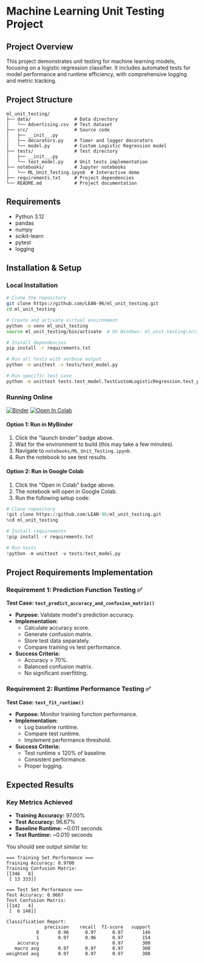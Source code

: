 # Machine Learning Unit Testing Project

## Project Overview
This project demonstrates unit testing for machine learning models, focusing on a logistic regression classifier. It includes automated tests for model performance and runtime efficiency, with comprehensive logging and metric tracking.

## Project Structure

```
ml_unit_testing/
├── data/                # Data directory
│   └── Advertising.csv  # Test dataset
├── src/                 # Source code
│   ├── __init__.py
│   ├── decorators.py    # Timer and logger decorators
│   └── model.py         # Custom Logistic Regression model
├── tests/               # Test directory
│   ├── __init__.py
│   └── test_model.py    # Unit tests implementation
├── notebooks/           # Jupyter notebooks
│   └── ML_Unit_Testing.ipynb  # Interactive demo
├── requirements.txt     # Project dependencies
└── README.md            # Project documentation
```

## Requirements
- Python 3.12
- pandas
- numpy
- scikit-learn
- pytest
- logging

## Installation & Setup

### Local Installation
```bash
# Clone the repository
git clone https://github.com/LEAN-96/ml_unit_testing.git
cd ml_unit_testing

# Create and activate virtual environment
python -m venv ml_unit_testing
source ml_unit_testing/bin/activate  # On Windows: ml_unit_testing\Scripts\activate

# Install dependencies
pip install -r requirements.txt

# Run all tests with verbose output
python -m unittest -v tests/test_model.py

# Run specific test case
python -m unittest tests.test_model.TestCustomLogisticRegression.test_predict_accuracy_and_confusion_matrix
```

### Running Online

[![Binder](https://mybinder.org/badge_logo.svg)](https://mybinder.org/v2/gh/LEAN-96/ml_unit_testing/HEAD)
[![Open In Colab](https://colab.research.google.com/assets/colab-badge.svg)](https://colab.research.google.com/github/LEAN-96/ml_unit_testing/blob/main/notebooks/ML_Unit_Testing.ipynb)

#### Option 1: Run in MyBinder
1. Click the "launch binder" badge above.
2. Wait for the environment to build (this may take a few minutes).
3. Navigate to `notebooks/ML_Unit_Testing.ipynb`.
4. Run the notebook to see test results.

#### Option 2: Run in Google Colab
1. Click the "Open in Colab" badge above.
2. The notebook will open in Google Colab.
3. Run the following setup code:
```python
# Clone repository
!git clone https://github.com/LEAN-96/ml_unit_testing.git
%cd ml_unit_testing

# Install requirements
!pip install -r requirements.txt

# Run tests
!python -m unittest -v tests/test_model.py
```

## Project Requirements Implementation

### Requirement 1: Prediction Function Testing ✅
**Test Case: `test_predict_accuracy_and_confusion_matrix()`**
- **Purpose:** Validate model's prediction accuracy.
- **Implementation:**
  - Calculate accuracy score.
  - Generate confusion matrix.
  - Store test data separately.
  - Compare training vs test performance.
- **Success Criteria:**
  - Accuracy > 70%.
  - Balanced confusion matrix.
  - No significant overfitting.

### Requirement 2: Runtime Performance Testing ✅
**Test Case: `test_fit_runtime()`**
- **Purpose:** Monitor training function performance.
- **Implementation:**
  - Log baseline runtime.
  - Compare test runtime.
  - Implement performance threshold.
- **Success Criteria:**
  - Test runtime ≤ 120% of baseline.
  - Consistent performance.
  - Proper logging.

## Expected Results

### Key Metrics Achieved
- **Training Accuracy:** 97.00%
- **Test Accuracy:** 96.67%
- **Baseline Runtime:** ~0.011 seconds
- **Test Runtime:** ~0.010 seconds

You should see output similar to:

```
=== Training Set Performance ===
Training Accuracy: 0.9700
Training Confusion Matrix:
[[346   8]
 [ 13 333]]

=== Test Set Performance ===
Test Accuracy: 0.9667
Test Confusion Matrix:
[[142   4]
 [  6 148]]

Classification Report:
              precision    recall  f1-score   support
           0       0.96      0.97      0.97       146
           1       0.97      0.96      0.97       154
    accuracy                           0.97       300
   macro avg       0.97      0.97      0.97       300
weighted avg       0.97      0.97      0.97       300
```
